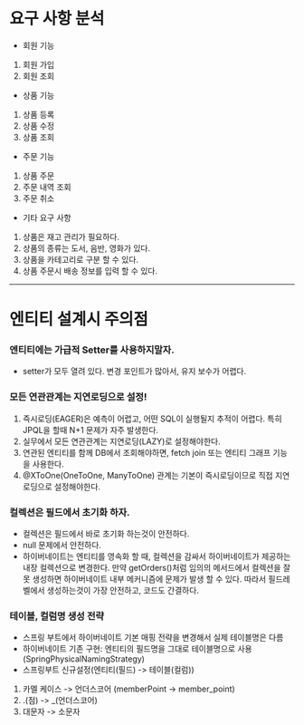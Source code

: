 # 요구 사항 분석
- 회원 기능
1. 회원 가입
2. 회원 조회

- 상품 기능
1. 상품 등록
2. 상품 수정
3. 상품 조회

- 주문 기능
1. 상품 주문
2. 주문 내역 조회
3. 주문 취소

- 기타 요구 사항
1. 상품은 재고 관리가 필요하다.
2. 상품의 종류는 도서, 음반, 영화가 있다.
3. 상품을 카테고리로 구분 할 수 있다.
4. 상품 주문시 배송 정보를 입력 할 수 있다.


---

# 엔티티 설계시 주의점
### 엔티티에는 가급적 Setter를 사용하지말자.
- setter가 모두 열려 있다. 변경 포인트가 많아서, 유지 보수가 어렵다.

### 모든 연관관계는 지연로딩으로 설정!
1. 즉시로딩(EAGER)은 예측이 어렵고, 어떤 SQL이 실행될지 추적이 어렵다. 특히 JPQL을 할때 N+1 문제가 자주 발생한다.
2. 실무에서 모든 연관관계는 지연로딩(LAZY)로 설정해야한다.
3. 연관된 엔티티를 함께 DB에서 조회해야하면, fetch join 또는 엔티티 그래프 기능을 사용한다.
4. @XToOne(OneToOne, ManyToOne) 관계는 기본이 즉시로딩이므로 직접 지연로딩으로 설정해야한다.

### 컬렉션은 필드에서 초기화 하자.
- 컬렉션은 필드에서 바로 초기화 하는것이 안전하다.
- null 문제에서 안전하다.
- 하이버네이트는 엔티티를 영속화 할 때, 컬렉션을 감싸서 하이버네이트가 제공하는 내장 컬렉션으로 변경한다.
만약 getOrders()처럼 임의의 메서드에서 컬렉션을 잘못 생성하면 하이버네이트 내부 메커니즘에 문제가 발생 할 수 있다.
  따라서 필드레벨에서 생성하는것이 가장 안전하고, 코드도 간결하다.
  
### 테이블, 컬럼명 생성 전략
- 스프링 부트에서 하이버네이트 기본 매핑 전략을 변경해서 실제 테이블명은 다름
- 하이버네이트 기존 구현: 엔티티의 필드명을 그대로 테이블명으로 사용(SpringPhysicalNamingStrategy)
- 스프링부트  신규설정(엔티티(필드) -> 테이블(컬럼))
1. 카멜 케이스 -> 언더스코어 (memberPoint -> member_point)
2. .(점) -> _(언더스코어)
3. 대문자 -> 소문자



